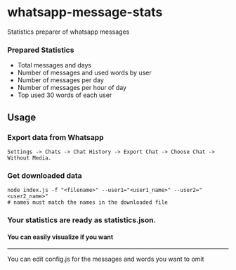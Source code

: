 # whatsapp-message-stats
Statistics preparer of whatsapp messages

### Prepared Statistics
- Total messages and days
- Number of messages and used words by user
- Number of messages per day
- Number of messages per hour of day
- Top used 30 words of each user

## Usage
### Export data from Whatsapp
```
Settings -> Chats -> Chat History -> Export Chat -> Choose Chat -> Without Media.
```

### Get downloaded data
```
node index.js -f "<filename>" --user1="<user1_name>" --user2="<user2_name>"
# names must match the names in the downloaded file
```
### Your statistics are ready as statistics.json. 
#### You can easily visualize if you want
---
You can edit config.js for the messages and words you want to omit 


